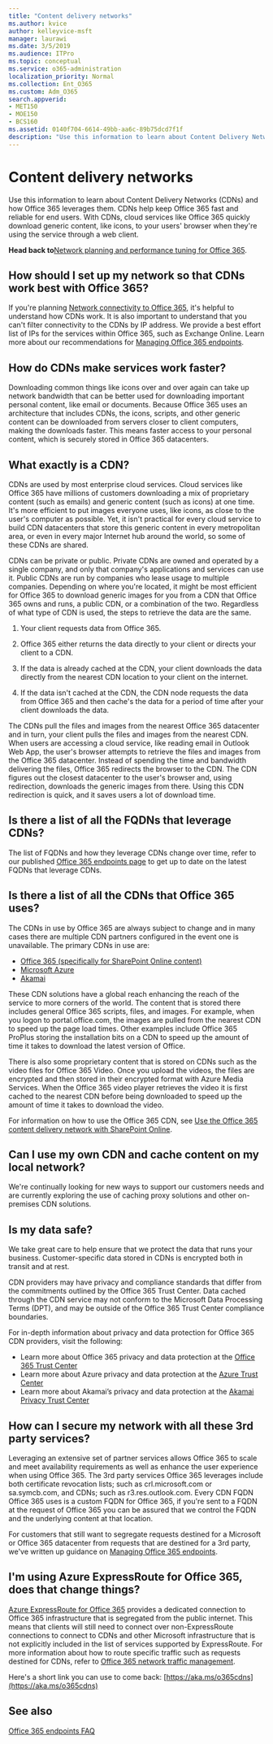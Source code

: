 ```yaml
---
title: "Content delivery networks"
ms.author: kvice
author: kelleyvice-msft
manager: laurawi
ms.date: 3/5/2019
ms.audience: ITPro
ms.topic: conceptual
ms.service: o365-administration
localization_priority: Normal
ms.collection: Ent_O365
ms.custom: Adm_O365
search.appverid:
- MET150
- MOE150
- BCS160
ms.assetid: 0140f704-6614-49bb-aa6c-89b75dcd7f1f
description: "Use this information to learn about Content Delivery Networks (CDNs) and how Office 365 leverages them. CDNs help keep Office 365 fast and reliable for end users. With CDNs, cloud services like Office 365 quickly download generic content, like icons, to your users' browser when they're using the service through a web client."
---
```


# Content delivery networks

Use this information to learn about Content Delivery Networks (CDNs) and how Office 365 leverages them. CDNs help keep Office 365 fast and reliable for end users. With CDNs, cloud services like Office 365 quickly download generic content, like icons, to your users' browser when they're using the service through a web client.
  
 **Head back to**[Network planning and performance tuning for Office 365](https://aka.ms/tune).
  
## How should I set up my network so that CDNs work best with Office 365?

If you're planning [Network connectivity to Office 365](network-connectivity.md), it's helpful to understand how CDNs work. It is also important to understand that you can't filter connectivity to the CDNs by IP address. We provide a best effort list of IPs for the services within Office 365, such as Exchange Online. Learn more about our recommendations for [Managing Office 365 endpoints](https://support.office.com/article/99cab9d4-ef59-4207-9f2b-3728eb46bf9a).
  
## How do CDNs make services work faster?

Downloading common things like icons over and over again can take up network bandwidth that can be better used for downloading important personal content, like email or documents. Because Office 365 uses an architecture that includes CDNs, the icons, scripts, and other generic content can be downloaded from servers closer to client computers, making the downloads faster. This means faster access to your personal content, which is securely stored in Office 365 datacenters.
  
## What exactly is a CDN?

CDNs are used by most enterprise cloud services. Cloud services like Office 365 have millions of customers downloading a mix of proprietary content (such as emails) and generic content (such as icons) at one time. It's more efficient to put images everyone uses, like icons, as close to the user's computer as possible. Yet, it isn't practical for every cloud service to build CDN datacenters that store this generic content in every metropolitan area, or even in every major Internet hub around the world, so some of these CDNs are shared.
  
CDNs can be private or public. Private CDNs are owned and operated by a single company, and only that company's applications and services can use it. Public CDNs are run by companies who lease usage to multiple companies. Depending on where you're located, it might be most efficient for Office 365 to download generic images for you from a CDN that Office 365 owns and runs, a public CDN, or a combination of the two. Regardless of what type of CDN is used, the steps to retrieve the data are the same.
  
1. Your client requests data from Office 365.

2. Office 365 either returns the data directly to your client or directs your client to a CDN.

3. If the data is already cached at the CDN, your client downloads the data directly from the nearest CDN location to your client on the internet.

4. If the data isn't cached at the CDN, the CDN node requests the data from Office 365 and then cache's the data for a period of time after your client downloads the data.

The CDNs pull the files and images from the nearest Office 365 datacenter and in turn, your client pulls the files and images from the nearest CDN. When users are accessing a cloud service, like reading email in Outlook Web App, the user's browser attempts to retrieve the files and images from the Office 365 datacenter. Instead of spending the time and bandwidth delivering the files, Office 365 redirects the browser to the CDN. The CDN figures out the closest datacenter to the user's browser and, using redirection, downloads the generic images from there. Using this CDN redirection is quick, and it saves users a lot of download time.
  
## Is there a list of all the FQDNs that leverage CDNs?

The list of FQDNs and how they leverage CDNs change over time, refer to our published [Office 365 endpoints page](https://go.microsoft.com/fwlink/p/?LinkID=293744) to get up to date on the latest FQDNs that leverage CDNs.
  
## Is there a list of all the CDNs that Office 365 uses?

The CDNs in use by Office 365 are always subject to change and in many cases there are multiple CDN partners configured in the event one is unavailable. The primary CDNs in use are:

+ [Office 365 (specifically for SharePoint Online content)](https://docs.microsoft.com/en-us/office365/enterprise/use-office-365-cdn-with-spo)
+ [Microsoft Azure](https://azure.microsoft.com/documentation/services/cdn/)
+ [Akamai](https://www.akamai.com/us/en/cdn.jsp)

These CDN solutions have a global reach enhancing the reach of the service to more corners of the world. The content that is stored there includes general Office 365 scripts, files, and images. For example, when you logon to portal.office.com, the images are pulled from the nearest CDN to speed up the page load times. Other examples include Office 365 ProPlus storing the installation bits on a CDN to speed up the amount of time it takes to download the latest version of Office.

There is also some proprietary content that is stored on CDNs such as the video files for Office 365 Video. Once you upload the videos, the files are encrypted and then stored in their encrypted format with Azure Media Services. When the Office 365 video player retrieves the video it is first cached to the nearest CDN before being downloaded to speed up the amount of time it takes to download the video.

For information on how to use the Office 365 CDN, see [Use the Office 365 content delivery network with SharePoint Online](use-office-365-cdn-with-spo.md).

## Can I use my own CDN and cache content on my local network?

We're continually looking for new ways to support our customers needs and are currently exploring the use of caching proxy solutions and other on-premises CDN solutions.
  
## Is my data safe?

We take great care to help ensure that we protect the data that runs your business. Customer-specific data stored in CDNs is encrypted both in transit and at rest.

CDN providers may have privacy and compliance standards that differ from the commitments outlined by the Office 365 Trust Center. Data cached through the CDN service may not conform to the Microsoft Data Processing Terms (DPT), and may be outside of the Office 365 Trust Center compliance boundaries.

For in-depth information about privacy and data protection for Office 365 CDN providers, visit the following:  

+ Learn more about Office 365 privacy and data protection at the [Office 365 Trust Center](https://go.microsoft.com/fwlink/p/?LinkId=397383)
+ Learn more about Azure privacy and data protection at the [Azure Trust Center](https://azure.microsoft.com/en-us/overview/trusted-cloud/)
+ Learn more about Akamai’s privacy and data protection at the [Akamai Privacy Trust Center](https://www.akamai.com/us/en/about/compliance/data-protection-at-akamai.jsp)

## How can I secure my network with all these 3rd party services?

Leveraging an extensive set of partner services allows Office 365 to scale and meet availability requirements as well as enhance the user experience when using Office 365. The 3rd party services Office 365 leverages include both certificate revocation lists; such as crl.microsoft.com or sa.symcb.com, and CDNs; such as r3.res.outlook.com. Every CDN FQDN Office 365 uses is a custom FQDN for Office 365, if you're sent to a FQDN at the request of Office 365 you can be assured that we control the FQDN and the underlying content at that location.
  
For customers that still want to segregate requests destined for a Microsoft or Office 365 datacenter from requests that are destined for a 3rd party, we've written up guidance on [Managing Office 365 endpoints](https://support.office.com/article/99cab9d4-ef59-4207-9f2b-3728eb46bf9a).
  
## I'm using Azure ExpressRoute for Office 365, does that change things?

[Azure ExpressRoute for Office 365](azure-expressroute.md) provides a dedicated connection to Office 365 infrastructure that is segregated from the public internet. This means that clients will still need to connect over non-ExpressRoute connections to connect to CDNs and other Microsoft infrastructure that is not explicitly included in the list of services supported by ExpressRoute. For more information about how to route specific traffic such as requests destined for CDNs, refer to [Office 365 network traffic management](routing-with-expressroute.md).
  
Here's a short link you can use to come back: [https://aka.ms/o365cdns](https://aka.ms/o365cdns)
  
## See also

[Office 365 endpoints FAQ](https://support.office.com/article/d4088321-1c89-4b96-9c99-54c75cae2e6d)
